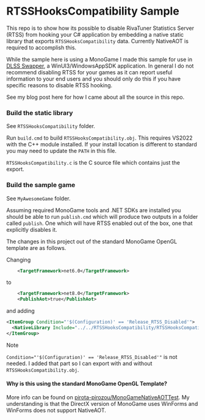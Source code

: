 # RTSSHooksCompatibility Sample
This repo is to show how its possible to disable RivaTuner Statistics Server (RTSS) from hooking your C# application by embedding a native static library that exports `RTSSHooksCompatibility` data. Currently NativeAOT is required to accomplish this.

While the sample here is using a MonoGame I made this sample for use in [DLSS Swapper](https://github.com/beeradmoore/dlss-swapper), a WinUI3/WindowsAppSDK application. In general I do not recommend disabling RTSS for your games as it can report useful information to your end users and you should only do this if you have specific reasons to disable RTSS hooking.

See my blog post here for how I came about all the source in this repo.

### Build the static library
See `RTSSHooksCompatibility` folder.

Run `build.cmd` to build `RTSSHooksCompatibility.obj`. This requires VS2022 with the C++ module installed. If your install location is different to standard you may need to update the `PATH` in this file.

`RTSSHooksCompatibility.c` is the C source file which contains just the export.


### Build the sample game
See `MyAwesomeGame` folder.

Assuming required MonoGame tools and .NET SDKs are installed you should be able to run `publish.cmd` which will produce two outputs in a folder called `publish`. One which will have RTSS enabled out of the box, one that explicitly disables it.

The changes in this project out of the standard MonoGame OpenGL template are as follows.

Changing 
```xml
    <TargetFramework>net6.0</TargetFramework>
```
to 
```xml
    <TargetFramework>net8.0</TargetFramework>
    <PublishAot>true</PublishAot>
```

and adding 
```xml
<ItemGroup Condition="'$(Configuration)' == 'Release_RTSS_Disabled'">
  <NativeLibrary Include="../../RTSSHooksCompatibility/RTSSHooksCompatibility.obj" />
</ItemGroup>
```

> [!NOTE] 
> `Condition="'$(Configuration)' == 'Release_RTSS_Disabled'"` is not needed. I added that part so I can export with and without `RTSSHooksCompatibility.obj`.


#### Why is this using the standard MonoGame OpenGL Template?
More info can be found on [pirota-pirozou/MonoGameNativeAOTTest](https://github.com/pirota-pirozou/MonoGameNativeAOTTest). My understanding is that the DirectX version of MonoGame uses WinForms and WinForms does not support NativeAOT.